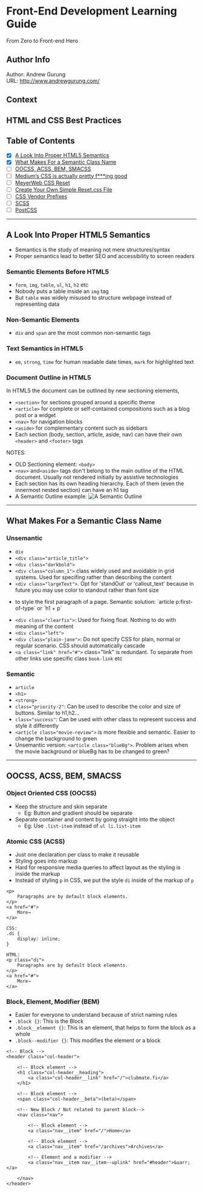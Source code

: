 # Front-End Development Learning Guide
From Zero to Front-end Hero

Author Info
-----------
Author: Andrew Gurung <br>
URL: http://www.andrewgurung.com/

Context
-----------------
## HTML and CSS Best Practices

Table of Contents
-----------------

- [x] [A Look Into Proper HTML5 Semantics](http://www.hongkiat.com/blog/html-5-semantics/)
- [x] [What Makes For a Semantic Class Name](https://css-tricks.com/semantic-class-names/)
- [ ] [OOCSS, ACSS, BEM, SMACSS](http://clubmate.fi/oocss-acss-bem-smacss-what-are-they-what-should-i-use/)
- [ ] [Medium’s CSS is actually pretty f***ing good](https://medium.com/@fat/mediums-css-is-actually-pretty-fucking-good-b8e2a6c78b06#.ef81j61eg)
- [ ] [MeyerWeb CSS Reset](http://meyerweb.com/eric/tools/css/reset/index.html)
- [ ] [Create Your Own Simple Reset.css File](http://code.tutsplus.com/tutorials/weekend-quick-tip-create-your-own-resetcss-file--net-206)
- [ ] [CSS Vendor Prefixes](https://www.thoughtco.com/css-vendor-prefixes-3466867)
- [ ] [SCSS](https://www.sitepoint.com/whats-difference-sass-scss/)
- [ ] [PostCSS](https://github.com/postcss/postcss)

-----------------

## A Look Into Proper HTML5 Semantics
- Semantics is the study of meaning not mere structures/syntax
- Proper semantics lead to better SEO and accessibility to screen readers

### Semantic Elements Before HTML5
- `form`, `img`, `table`, `ul`, `h1`, `h2` etc
- Nobody puts a table inside an `img` tag
- But `table` was widely misused to structure webpage instead of representing data

### Non-Semantic Elements
- `div` and `span` are the most common non-semantic tags

### Text Semantics in HTML5
- `em`, `strong`, `time` for human readable date times, `mark` for highlighted text

### Document Outline in HTML5
In HTML5 the document can be outlined by new sectioning elements,
- `<section>` for sections grouped around a specific theme
- `<article>` for complete or self-contained compositions such as a blog post or a widget
- `<nav>` for navigation blocks
- `<aside>` for complementary content such as sidebars
-  Each section (body, section, article, aside, nav) can have their own `<header>` and `<footer>` tags

NOTES:
- OLD Sectioning element: `<body>`
- `<nav>` and`<aside>` tags don't belong to the main outline of the HTML document. Usually not rendered initially by assistive technologies
- Each section has its own heading hierarchy. Each of them (even the innermost nested section) can have an h1 tag
- A Semantic Outline example:
![A Semantic Outline](http://media02.hongkiat.com/html-5-semantics/document-outline-example.jpg)

-----------------

## What Makes For a Semantic Class Name
### Unsemantic
- `div`
- `<div class="article_title">`
- `<div class="darkbold">`
- `<div class="column_1">` class widely used and avoidable in grid systems. Used for specifing rather than describing the content
- `<div class="largeText">`. Opt for 'standOut' or 'callout_text' because in future you may use color to standout rather than font size
- <p class="introp"> to style the first paragraph of a page. Semantic solution: `article p:first-of-type` or `h1 + p`
- `<div class="clearfix">`: Used for fixing float. Nothing to do with meaning of the content
- `<div class="left">`
- `<div class="plain-jane">`: Do not specify CSS for plain, normal or regular scenario. CSS should automatically cascade
- `<a class="link" href="#">` class="link" is redundant. To separate from other links use specific class `book-link` etc

### Semantic
- `article`
- `<h1>`
- `<strong>`
- `class="priority-2"`: Can be used to describe the color and size of buttons. Similar to h1,h2...
-  `class="success"`: Can be used with other class to represent success and style it differently
- `<article class="movie-review">` is more flexible and semantic. Easier to change the background to green
- Unsemantic version: `<article class="blueBg">`. Problem arises when the movie background or blueBg has to be changed to green?

-----------------
## OOCSS, ACSS, BEM, SMACSS
### Object Oriented CSS (OOCSS)
- Keep the structure and skin separate
  - Eg: Button and gradient should be separate
- Separate container and content by going straight into the object
  - Eg: Use `.list-item` instead of `ul li.list-item`

### Atomic CSS (ACSS)
- Just one declaration per class to make it reusable
- Styling goes into markup
- Hard for responsive media queries to affect layout as the styling is inside the markup
- Instead of styling `p` in CSS, we put the style `di` inside of the markup of `p`
```
<p>
    Paragraphs are by default block elements.
</p>
<a href="#">
    More→
</a>
```
```
CSS:
.di {
    display: inline;
}

HTML:
<p class="di">
    Paragraphs are by default block elements.
</p>
<a href="#">
    More→
</a>
```

### Block, Element, Modifier (BEM)
- Easier for everyone to understand because of strict naming rules
- `.block {}`: This is the Block
- `.block__element {}`: This is an element, that helps to form the block as a whole
- `.block--modifier {}`: This modifies the element or a block

```
<!-- Block -->
<header class="col-header">

    <!-- Block element -->
    <h1 class="col-header__heading">
        <a class="col-header__link" href="/">clubmate.fi</a>
    </h1>

    <!-- Block element -->
    <span class="col-header__beta">(beta)</span>

    <!-- New Block / Not related to parent block-->
    <nav class="nav">

        <!-- Block element -->
        <a class="nav__item" href="/">Home</a>

        <!-- Block element -->
        <a class="nav__item" href="/archives">Archives</a>

        <!-- Element and a modifier -->
        <a class="nav__item nav__item--uplink" href="#header">&uarr;</a>

    </nav>
</header>
```
